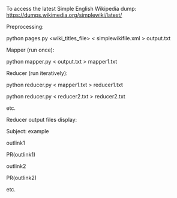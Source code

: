 To access the latest Simple English Wikipedia dump:
https://dumps.wikimedia.org/simplewiki/latest/

Preprocessing:

python pages.py \<wiki_titles_file\> < simplewikifile.xml > output.txt

Mapper (run once):

python mapper.py < output.txt > mapper1.txt

Reducer (run iteratively):

python reducer.py < mapper1.txt > reducer1.txt

python reducer.py < reducer2.txt > reducer2.txt

etc.

Reducer output files display:

Subject: example

outlink1

PR(outlink1)

outlink2

PR(outlink2)

etc.

